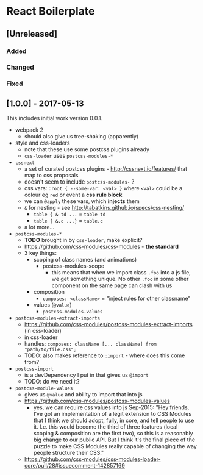 # React Boilerplate

## [Unreleased]

### Added

### Changed

### Fixed

## [1.0.0] - 2017-05-13

This includes initial work version 0.0.1.

- webpack 2
  - should also give us tree-shaking (apparently)
- style and css-loaders
  - note that these use some postcss plugins already
  - `css-loader` uses `postcss-modules-*`
- `cssnext`
  - a set of curated postcss plugins - http://cssnext.io/features/
    that map to css proposals
  - doesn't seem to include `postcss-modules-` ?
  - css vars: `:root { --some-var: <val> }` where `<val>` could
    be a colour eg `red` or event a **css rule block**
  - we can `@apply` these vars, which **injects** them
  - `&` for nesting - see http://tabatkins.github.io/specs/css-nesting/
    - `table { & td ...` = `table td`
    - `table { &.c ...}` = `table.c`
  - a lot more...
- `postcss-modules-*`
  - **TODO** brought in by `css-loader`, make explicit?
  - https://github.com/css-modules/css-modules - **the standard**
  - 3 key things:
    - scoping of class names (and animations)
      - postcss-modules-scope
        - this means that when we import class `.foo` into a js file,
          we get something unique.  No other `.foo` in some other component
          on the same page can clash with us
    - composition
      - `composes: <className>` = "inject rules for other classname"
    - values (`@value`)
      - `postcss-modules-values`
- `postcss-modules-extract-imports`
  - https://github.com/css-modules/postcss-modules-extract-imports (in css-loader)
  - in css-loader
  - handles: `composes: className [... className] from "path/to/file.css";`
  - TODO: also makes reference to `:import` - where does this come from?
- `postcss-import`
  - is a devDependency I put in that gives us `@import`
  - TODO: do we need it?
- `postcss-module-values`
  - gives us `@value` and ability to import that into js
  - https://github.com/css-modules/postcss-modules-values
    - yes, we can require css values into js
    Sep-2015:
    "Hey friends, I've got an implementation of a legit extension to
    CSS Modules that I think we should adopt, fully, in core, and tell
    people to use it. I.e. this would become the third of three
    features (local scoping & composition are the first two), so this
    is a reasonably big change to our public API.
    But I think it's the final piece of the puzzle to make CSS Modules
    really capable of changing the way people structure their CSS."
  - https://github.com/css-modules/css-modules-loader-core/pull/28#issuecomment-142857169

